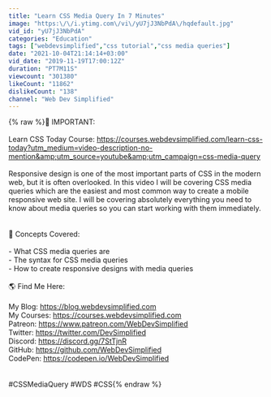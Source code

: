 ```yaml
---
title: "Learn CSS Media Query In 7 Minutes"
image: "https:\/\/i.ytimg.com\/vi\/yU7jJ3NbPdA\/hqdefault.jpg"
vid_id: "yU7jJ3NbPdA"
categories: "Education"
tags: ["webdevsimplified","css tutorial","css media queries"]
date: "2021-10-04T21:14:14+03:00"
vid_date: "2019-11-19T17:00:12Z"
duration: "PT7M11S"
viewcount: "301380"
likeCount: "11862"
dislikeCount: "138"
channel: "Web Dev Simplified"
---
```

{% raw %}🚨 IMPORTANT:<br /><br />Learn CSS Today Course: <a rel="nofollow" target="blank" href="https://courses.webdevsimplified.com/learn-css-today?utm_medium=video-description-no-mention&amp;utm_source=youtube&amp;utm_campaign=css-media-query">https://courses.webdevsimplified.com/learn-css-today?utm_medium=video-description-no-mention&amp;utm_source=youtube&amp;utm_campaign=css-media-query</a><br /><br />Responsive design is one of the most important parts of CSS in the modern web, but it is often overlooked. In this video I will be covering CSS media queries which are the easiest and most common way to create a mobile responsive web site. I will be covering absolutely everything you need to know about media queries so you can start working with them immediately.<br /><br /><br />🧠 Concepts Covered:<br /><br />- What CSS media queries are<br />- The syntax for CSS media queries<br />- How to create responsive designs with media queries<br /><br />🌎 Find Me Here:<br /><br />My Blog: <a rel="nofollow" target="blank" href="https://blog.webdevsimplified.com">https://blog.webdevsimplified.com</a><br />My Courses: <a rel="nofollow" target="blank" href="https://courses.webdevsimplified.com">https://courses.webdevsimplified.com</a><br />Patreon: <a rel="nofollow" target="blank" href="https://www.patreon.com/WebDevSimplified">https://www.patreon.com/WebDevSimplified</a><br />Twitter: <a rel="nofollow" target="blank" href="https://twitter.com/DevSimplified">https://twitter.com/DevSimplified</a><br />Discord: <a rel="nofollow" target="blank" href="https://discord.gg/7StTjnR">https://discord.gg/7StTjnR</a><br />GitHub: <a rel="nofollow" target="blank" href="https://github.com/WebDevSimplified">https://github.com/WebDevSimplified</a><br />CodePen: <a rel="nofollow" target="blank" href="https://codepen.io/WebDevSimplified">https://codepen.io/WebDevSimplified</a><br /><br /><br />#CSSMediaQuery #WDS #CSS{% endraw %}
